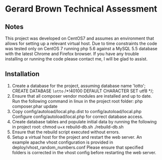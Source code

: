 Gerard Brown Technical Assessment
===========================


Notes
-----
This project was developed on CentOS7 and assumes an environment that allows for setting up a relevant virtual host.
Due to time constraints the code was tested only on CentOS 7 running php 5.6 against a MySQL 5.5 database with the
latest Chrome and Firefox browser. If you have any trouble installing or running the code please contact me, I will be glad to
assist.


Installation
------------
1. Create a database for the project, assuming database name 'lotto';
    CREATE DATABASE `lotto` /*!40100 DEFAULT CHARACTER SET utf8 */;
2. Ensure that all composer vendor modules are installed and up to date.
   Run the following command in linux in the project root folder:
    php composer.phar update
3. Copy config/autoload/local.php.dist to config/autoload/local.php
   Configure config/autoload/local.php for correct database access.
4. Create database tables and populate initial data by running the following in project root:
    chmod u+x rebuild-db.sh
    ./rebuild-db.sh
5. Ensure that the rebuild script executed without errors.
6. Setup a virtual host for the project and restart the web server.
   An example apache vhost configuration is provided in deploy/vhost_random_numbers.conf
   Please ensure that specified folders is corrected in the vhost config before restarting the web server.


